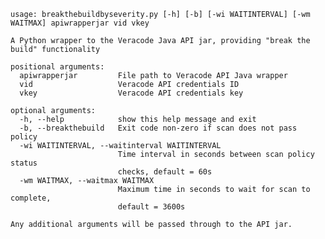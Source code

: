     usage: breakthebuildbyseverity.py [-h] [-b] [-wi WAITINTERVAL] [-wm WAITMAX] apiwrapperjar vid vkey

    A Python wrapper to the Veracode Java API jar, providing "break the build" functionality

    positional arguments:
      apiwrapperjar         File path to Veracode API Java wrapper
      vid                   Veracode API credentials ID
      vkey                  Veracode API credentials key
    
    optional arguments:
      -h, --help            show this help message and exit
      -b, --breakthebuild   Exit code non-zero if scan does not pass policy
      -wi WAITINTERVAL, --waitinterval WAITINTERVAL
                            Time interval in seconds between scan policy status
                            checks, default = 60s
      -wm WAITMAX, --waitmax WAITMAX
                            Maximum time in seconds to wait for scan to complete,
                            default = 3600s

    Any additional arguments will be passed through to the API jar.